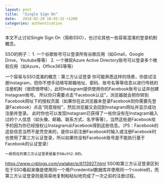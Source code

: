 ```yaml
---
layout: post
title:  "Single Sign On"
date:   2018-02-28 10:45:32 +1200
categories: authentication
---
```

本文不止讨论Single Sign On（简称SSO），也讨论其他一些容易混淆的登录机制概念。

SSO的例子：
    1. 一个谷歌账号可以登录所有谷歌应用（如Gmail，Google Drive，Youtube等等）
    2. 一个微软Azure Active Directory账号可以登录多个微软应用（如Azure，Office365等等）

一个容易与SSO混淆的概念：第三方认证登录
    你可能熟悉这样的场景，你尝试注册Instagram，但你不想手动填写邮箱地址、密码、账号名等等信息以进行传统的注册机制（很烦很啰嗦），此时Instagram提供使用你的Facebook账号认证并创建Instagram账号。
    所以你只需要点击“Facebook认证”，浏览器就会把你转到Facebook网址下的授权页面（如果你在此浏览器未登录Facebook则你需要先登录Facebook）点击“同意授权”，然后浏览器又会回到Instagram网址并显示成功注册并登录。
    此时你也可以发现Instagram已获得了一些你没有在Instagram输入过的个人信息（如头像、邮箱、联系方式、名字等等），当然这些是Facebook给予的因为你已经授权让Instagram从Facebook得到这些信息。（PS：Facebook的这些信息当然不是凭空来的，是你以前注册Facebook时输入或注册Facebook时也使用了第三方认证登录，所以如果你没有Facebook账号是不能执行基于Facebook的认证登录）

    一般现在的第三方认证登录是基于OAuth2.0的。

https://www.cnblogs.com/ywlaker/p/6113927.html
SSO和第三方认证登录区别在于SSO看起来像是使用同一个用户credential数据库并使用同一个cookie的，而第三方认证登录则是简易地复制粘帖似地完成了一次之前的注册过程。
